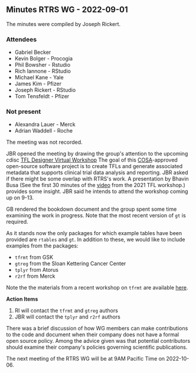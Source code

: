 ## Minutes RTRS WG - 2022-09-01

The minutes were compiled by Joseph Rickert.

### Attendees
* Gabriel Becker
* Kevin Bolger - Procogia
* Phil Bowsher - Rstudio
* Rich Iannone - RStudio
* Michael Kane - Yale
* James Kim - Pfizer
* Joseph Rickert - RStudio
* Tom Tensfeldt - Pfizer


### Not present
* Alexandra Lauer - Merck
* Adrian Waddell - Roche

The meeting was not recorded.

JBR opened the meeting by drawing the group's attention to the upcoming cdisc [TFL Designer Virtual Workshop](https://www.cdisc.org/events/webinar/tfl-designer-virtual-workshop) The goal of this [COSA](https://www.cdisc.org/cosa)-approved open-source software project is to create TFLs and generate associated metadata that supports clinical trial data analysis and reporting. JBR asked if there might be some overlap with RTRS's work. A presentation by Bhavin Busa (See the first 30 minutes of the [video](https://www.cdisc.org/cosa) from the 2021 TFL workshop.) provides some insight. JBR said he intends to attend the workshop coming up on 9-13.

GB rendered the bookdown document and the group spent some time examining the work in progress. Note that the most recent version of `gt` is required.

As it stands now the only packages for which example tables have been provided are `rtables` and `gt`. In addition to these, we  would like to include examples from the packages:

* `tfrmt` from GSK
* `gtreg` from the Sloan Kettering Cancer Center
* `tplyr` from Atorus
* `r2rf` from Merck

Note the the materials from a recent workshop on `tfrmt` are available [here](https://github.com/GSK-Biostatistics/tfrmt).

**Action Items**
1. RI will contact the `tfrmt` and `gtreg` authors
2. JBR will contact the `tplyr` and `r2rf` authors

There was a brief discussion of how WG members can make contributions to the code and document when their company does not have a formal open source policy. Among the advice given was that potential contributors should examine their company's policies governing scientific publications.

The next meeting of the RTRS WG will be at 9AM Pacific Time on 2022-10-06.


